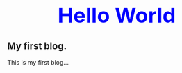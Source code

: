 <h2 align="center"><font size="16" color="blue">Hello World</font></h2>

## My first blog.
This is my first blog...